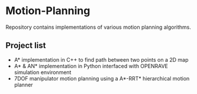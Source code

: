 # Motion-Planning
Repository contains implementations of various motion planning algorithms. 

## Project list
* A* implementation in C++ to find path between two points on a 2D map
* A* & AN* implementation in Python interfaced with OPENRAVE simulation environment
* 7DOF manipulator motion planning using a A*-RRT* hierarchical motion planner

